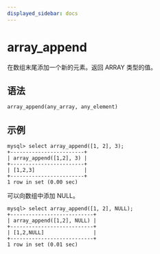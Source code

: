 ```yaml
---
displayed_sidebar: docs
---
```


# array_append



在数组末尾添加一个新的元素。返回 ARRAY 类型的值。

## 语法

```Haskell
array_append(any_array, any_element)
```

## 示例

```plain text
mysql> select array_append([1, 2], 3);
+------------------------+
| array_append([1,2], 3) |
+------------------------+
| [1,2,3]                |
+------------------------+
1 row in set (0.00 sec)

```

可以向数组中添加 NULL。

```plain text
mysql> select array_append([1, 2], NULL);
+---------------------------+
| array_append([1,2], NULL) |
+---------------------------+
| [1,2,NULL]                |
+---------------------------+
1 row in set (0.01 sec)

```